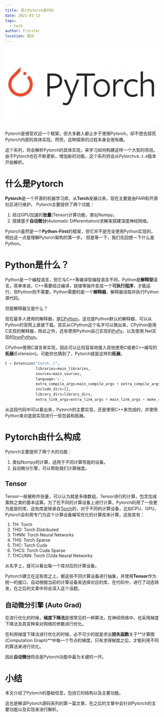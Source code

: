 ```yaml
---
title: 深入Pytorch源代码
date: 2021-03-13
tags: 
  - tech
author: Tricster
location: 南京
---
```



![Pytorch Logo](./pics/3_13/pytorchLogo.jpeg)

Pytorch是很受欢迎一个框架，但大多数人都止步于使用Pytorch，却不想去探究Pytorch内部的具体实现。然而，这种探索的过程本身会很有趣。

这个系列，将会解析Pytorch的具体实现，来学习如何构建这样一个大型的项目。
由于Pytorch也在不断更新，增加新的功能，这个系列将会从Pytorch`v0.3.0`版本开始解析。

# 什么是Pytorch

**Pytorch**是一个开源的机器学习库，从**Torch**发展过来，现在主要是由FAIR和开源社区进行维护。
Pytorch主要提供了两个功能：
1. 经过GPU加速的**张量**(Tensor)计算功能，类似Numpy。
2. 搭建基于**自动微分**(Automatic Differentiation)求解来搭建深度神经网络。

Pytorch虽然是一个**Python-First**的框架，但它并不是完全使用Python实现的，明白这一点是理解Pytorch架构的第一步。
但是等一下，我们先回想一下什么是Python。

# Python是什么？

Python是一个编程语言，但它与C++等编译型编程语言不同，Python是**解释型**语言。简单来说，C++需要经过编译，链接等操作变成一个**可执行程序**，才能运行，但Python则不需要，Python需要的是一个**解释器**，解释器读取并执行Python源代码。

但是解释器又是什么？

现在最多人使用的解释器，是[CPython](https://github.com/python/cpython)，这也是Python默认的解释器，可以从Python的官网上直接下载。其实从CPython这个名字可以猜出来，CPython是用C实现的解释器，除此之外，还有使用Python自己实现的[PyPy](https://www.pypy.org)，以及使用.Net实现的[IronPython](https://ironpython.net)。

CPython使用C语言来实现，因此可以比较容易地接入其他使用C或者C++编写的**拓展**(Extension)。可能你也猜到了，Pytorch就是这样的**拓展**。

```python
C = Extension("torch._C",
              libraries=main_libraries,
              sources=main_sources,
              language='c',
              extra_compile_args=main_compile_args + extra_compile_args,
              include_dirs=[],
              library_dirs=library_dirs,
              extra_link_args=extra_link_args + main_link_args + make_relative_rpath_args('lib'))
```

从这段代码中可以看出来，Pytorch的主要实现，还是使用C++来完成的，并使用Python来对底层实现进行一些包装和拓展。

# Pytorch由什么构成

Pytorch主要提供了两个大的功能：

1. 类似Numpy的计算，适用于不同计算性能的设备。
2. 自动微分引擎，可以帮助我们计算梯度。

## Tensor

Tensor一般被称作张量，可以认为就是多维数组，Tensor进行的计算，包含加减乘除之类的基本运算。为了在不同的计算设备上进行计算，Pytorch利用了一些更为底层的库，这些库是继承自[Torch](https://github.com/torch)的，对于不同的计算设备，比如CPU、GPU，Pytorch会利用专门为这个计算设备编写优化的计算库来计算，这些库有：

1. TH: Torch
2. THD: Torch Distributed
3. THNN: Torch Neural Networks
4. THS: Torch Sparse
5. THC: Torch Cuda
6. THCS: Torch Cuda Sparse
7. THCUNN: Torch CUda Neural Networks

从名字上，就可以看出每一个库对应的计算设备。

Pytrorch建立在这些库之上，都这些不同计算设备进行抽象，并使用**Tensor**作为统一的接口，自动根据当前的计算设备来选择对应的库，在代码中，进行了动态转发，在之后的文章中将会深入这个话题。

## 自动微分引擎 (Auto Grad)

在进行优化的时候，**梯度下降法**是很常见的一种算法，在神经网络中，也采用梯度下降法及其变种来对网络的参数进行优化。

在利用梯度下降法进行优化的时候，必不可少的就是求出**损失函数**关于**计算图(Computation Graph)**中每一个节点的梯度，只有求得梯度之后，才能利用不同的算法来进行优化。

因此**自动微分**将会是Pytorch功能中最为关键的一环。

# 小结

本文介绍了Pytorch的基础信息，包括它的结构以及主要功能。

这也是解读Pytorch源码系列的第一篇文章，在之后的文章中会针对Pytorch的主要功能以及实现来进行解析。